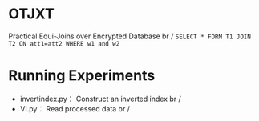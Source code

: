 # OTJXT
Practical Equi-Joins over Encrypted Database br /
`SELECT * FORM T1 JOIN T2 ON att1=att2 WHERE w1 and w2`

# Running Experiments
* invertindex.py： Construct an inverted index br /
* VI.py： Read processed data  br /
